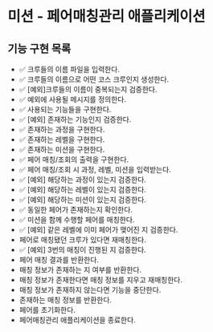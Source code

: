 # 미션 - 페어매칭관리 애플리케이션

## 기능 구현 목록
- ✅ 크루들의 이름 파일을 입력한다.
- ✅ 크루들의 이름으로 어떤 코스 크루인지 생성한다.
- ✅ [예외]크루들의 이름이 중복되는지 검증한다.
- ✅ 예외에 사용될 메시지를 정의한다.
- ✅ 사용되는 기능들을 구현한다.
- ✅ [예외] 존재하는 기능인지 검증한다.
- ✅ 존재하는 과정을 구현한다.
- ✅ 존재하는 레벨을 구현한다.
- ✅ 존재하는 미션을 구현한다.
- ✅ 페어 매칭/조회의 출력을 구현한다.
- ✅ 페어 매칭/조회 시 과정, 레벨, 미션을 입력받는다.
- ✅ [예외] 해당하는 과정이 있는지 검증한다.
- ✅ [예외] 해당하는 레벨이 있는지 검증한다.
- ✅ [예외] 해당하는 미션이 있는지 검증한다.
- ✅ 동일한 페어가 존재하는지 확인한다.
- ✅ 미션을 함께 수행할 페어를 매칭한다.
- ✅ [예외] 같은 레벨에 이미 페어가 맺어진 지 검증한다.
- 페어로 매칭됐던 크루가 있다면 재매칭한다.
- ✅ [예외] 3번의 매칭이 진행된 지 검증한다.
- 페어 매칭 결과를 반환한다.
- 매칭 정보가 존재하는 지 여부를 반환한다.
- 매칭 정보가 존재한다면 매칭 정보를 지우고 재매칭한다.
- 매칭 정보가 존재하지 않는다면 기능을 중단한다.
- 존재하는 매칭 정보를 반환한다.
- 페어를 초기화한다.
- 페어매칭관리 애플리케이션을 종료한다.
